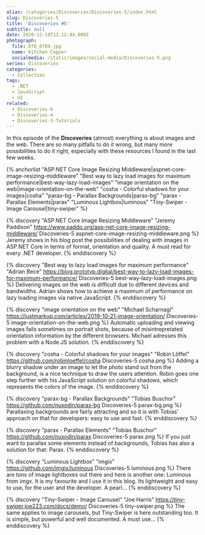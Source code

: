 ```yaml
---
alias: /categories/Discoveries/Discoveries-5/index.html
slug: Discoveries-5
title: 'Discoveries #5'
subtitle: null
date: 2020-12-19T12:12:44.000Z
photograph:
  file: D70_0789.jpg
  name: Kitchen Copper
  socialmedia: /static/images/social-media/Discoveries-5.png
series: Discoveries
categories:
  - Collection
tags:
  - .NET
  - JavaScript
  - UI
related:
  - Discoveries-6
  - Discoveries-4
  - Discoveries-3-Tutorials
---
```

In this episode of the **Discoveries** (almost) everything is about images and the web. There are so many pitfalls to do it wrong, but many more possibilities to do it right, especially with these resources I found in the last few weeks.

{% anchorlist 
  "ASP.NET Core Image Resizing Middleware|aspnet-core-image-resizing-middleware" 
  "Best way to lazy load images for maximum performance|best-way-lazy-load-images" 
  "image orientation on the web|image-orientation-on-the-web" 
  "cosha - Colorful shadows for your images|cosha" 
  "parax-bg - Parallax Backgrounds|parax-bg" 
  "parax - Parallax Elements|parax" 
  "Luminous Lightbox|luminous" 
  "Tiny-Swiper - Image Carousel|tiny-swiper" 
%}

<!-- more -->

{% discovery "ASP.NET Core Image Resizing Middleware" "Jeremy Paddison" https://www.paddo.org/asp-net-core-image-resizing-middleware/ Discoveries-5 aspnet-core-image-resizing-middleware.png %}
  Jeremy shows in his blog post the possibilities of dealing with images in ASP.NET Core in terms of format, orientation and quality. A must read for every .NET developer.
{% enddiscovery %}

{% discovery "Best way to lazy load images for maximum performance" "Adrian Bece" https://blog.prototyp.digital/best-way-to-lazy-load-images-for-maximum-performance/ Discoveries-5 best-way-lazy-load-images.png %}
  Delivering images on the web is difficult due to different devices and bandwidths. Adrian shows how to achieve a maximum of performance on lazy loading images via native JavaScript.
{% enddiscovery %}

{% discovery "image orientation on the web" "Michael Scharnagl" https://justmarkup.com/articles/2019-10-21-image-orientation/ Discoveries-5 image-orientation-on-the-web.png %}
  Automatic uploading and viewing images fails sometimes on portrait shots, because of misintrepretated orientation information by the different browsers. Michael adresses this problem with a Node.JS solution.
{% enddiscovery %}

{% discovery "cosha - Colorful shadows for your images" "Robin Löffel" https://github.com/robinloeffel/cosha Discoveries-5 cosha.png %}
  Adding a blurry shadow under an image to let the photo stand out from the background, is a nice technique to draw the users attention. Robin goes one step further with his JavaScript solution on colorful shadows, which represents the colors of the image.
{% enddiscovery %}

{% discovery "parax-bg - Parallax Backgrounds" "Tobias Buschor" https://github.com/nuxodin/parax-bg Discoveries-5 parax-bg.png %}
  Parallaxing backgrounds are fairly attracting and so it is with Tobias' approach on that for developers: easy to use and fast.
{% enddiscovery %}

{% discovery "parax - Parallax Elements" "Tobias Buschor" https://github.com/nuxodin/parax Discoveries-5 parax.png %}
  If you just want to parallax some elements instead of backgrounds, Tobias has also a solution for that: Parax.
{% enddiscovery %}

{% discovery "Luminous Lightbox" "imgix" https://github.com/imgix/luminous Discoveries-5 luminous.png %}
  There are tons of image lightboxes out there and here is another one: Luminous from imgx. It is my favourite and I use it in this blog. Its lightweight and easy to use, for the user and the developer. A pearl...
{% enddiscovery %}

{% discovery "Tiny-Swiper - Image Carousel" "Joe Harris" https://tiny-swiper.joe223.com/docs/demo/ Discoveries-5 tiny-swiper.png %}
  The same applies to image carousels, but Tiny-Swiper is here outstanding too. It is simple, but powerful and well documented. A must use...
{% enddiscovery %}